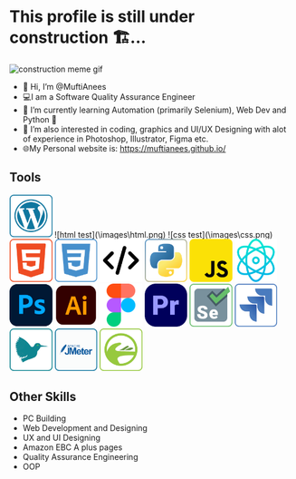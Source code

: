 # This profile is still under construction 🏗...<br>

<img src='images/construction.gif' alt='construction meme gif'>

- 👋 Hi, I’m @MuftiAnees
- 💻I am a Software Quality Assurance Engineer
- 🌱 I’m currently learning Automation (primarily Selenium), Web Dev and Python 🐍
- 👀 I’m also interested in coding, graphics and UI/UX Designing with alot of experience in Photoshop, Illustrator, Figma etc.
- 🌐My Personal website is: https://muftianees.github.io/

## Tools
<img src='images\wordpress.png' width=15% alt='Wordpress Logo'>
![html test](\images\html.png)
![css test](\images\css.png)
<img src='images\html.png' width=15% alt='HTML Logo'>
<img src='images\css.png' width=15% alt='CSS Logo'>
<img src='images\code.png' width=15% alt='Development Logo'>
<img src='images\python.png' width=15% alt='Python Logo'>
<img src='images\js.png' width=15% alt='JavaScript Logo'>
<img src='images\React.png' width=15% alt='React JS Logo'>
<img src='images\photoshop.png' width=15% alt='Photoshop Logo'>
<img src='images\illustrator.png' width=15% height=15% alt='Illustrator Logo'>
<img src='images\figma.png' width=15% height=15% alt='Figma Logo'>
<img src='images\premiere.png' width=15% alt='PremierPro Logo'>
<img src='images\Selenium.png' width=15% alt='Selenium Logo'>
<img src='images\jira.png' width=15% alt='JIRA Logo'>
<img src='images\latex.png' width=15% alt='Latex Logo'>
<img src='images\jmeter.png' width=15% alt='J Meter Logo'>
<img src='images\joget.png' width=15% alt='Joget Logo'>


## Other Skills
- PC Building 
- Web Development and Designing
- UX and UI Designing
- Amazon EBC A plus pages
- Quality Assurance Engineering
- OOP
